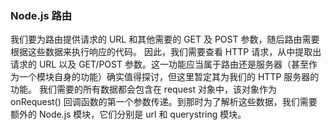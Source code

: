 ### Node.js 路由
我们要为路由提供请求的 URL 和其他需要的 GET 及 POST 参数，随后路由需要根据这些数据来执行响应的代码。
因此，我们需要查看 HTTP 请求，从中提取出请求的 URL 以及 GET/POST 参数。这一功能应当属于路由还是服务器（甚至作为一个模块自身的功能）确实值得探讨，但这里暂定其为我们的 HTTP 服务器的功能。
我们需要的所有数据都会包含在 request 对象中，该对象作为 onRequest() 回调函数的第一个参数传递。到那时为了解析这些数据，我们需要额外的 Node.js 模块，它们分别是 url 和 querystring 模块。

